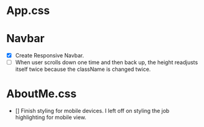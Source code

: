 # App.css

# Navbar

- [x] Create Responsive Navbar.
- [ ] When user scrolls down one time and then back up, the height readjusts itself twice because the className is changed twice.

# AboutMe.css

- [] Finish styling for mobile devices. I left off on styling the job highlighting for mobile view.
